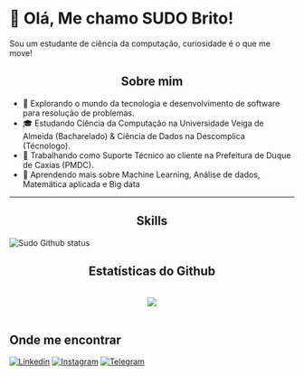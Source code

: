 <h1> 🌠 Olá, Me chamo SUDO Brito! </h1>

Sou um estudante de ciência da computação, curiosidade é o que me move!

<h2 align="center">Sobre mim</h2> 

- 🤔 Explorando o mundo da tecnologia e desenvolvimento de software para resolução de problemas.
- 🎓 Estudando Ciência da Computação na Universidade Veiga de Almeida (Bacharelado) & Ciência de Dados na Descomplica (Técnologo).
- 💼 Trabalhando como Suporte Técnico ao cliente na Prefeitura de Duque de Caxias (PMDC).
- 🌱 Aprendendo mais sobre Machine Learning, Análise de dados, Matemática aplicada e Big data  

---

<h2 align="center"> Skills </h2>

![Sudo Github status](https://github-readme-stats.vercel.app/api/top-langs/?username=SudoMaster7&layout=compact)

<h2 align="center">Estatísticas do Github</h2>
<br>
<div align="center">
  <picture>
  <source
    srcset="https://github-readme-stats.vercel.app/api?username=SudoMaster7&show_icons=true&theme=dark"
    media="(prefers-color-scheme: dark)"
  />
  <source
    srcset="https://github-readme-stats.vercel.app/api?username=SudoMaster7&show_icons=true"
    media="(prefers-color-scheme: light), (prefers-color-scheme: no-preference)"
  />
  <img src="https://github-readme-stats.vercel.app/api?username=SudoMaster7&show_icons=true" />
  </picture>
</div>
<br>
<div style="display: inline_block">

<h2>Onde me encontrar</h2>

[![Linkedin](https://img.icons8.com/?size=100&id=xuvGCOXi8Wyg&format=png&color=000000)](https://www.linkedin.com/in/leonardo-brito-133645262/)
[![Instagram](https://img.icons8.com/?size=100&id=ZRiAFreol5mE&format=png&color=000000)](https://www.instagram.com/sudo.ia/?utm_source=ig_web_button_share_sheet)
[![Telegram](https://img.icons8.com/?size=100&id=63306&format=png&color=000000)](https://t.me/Sudomasther)


